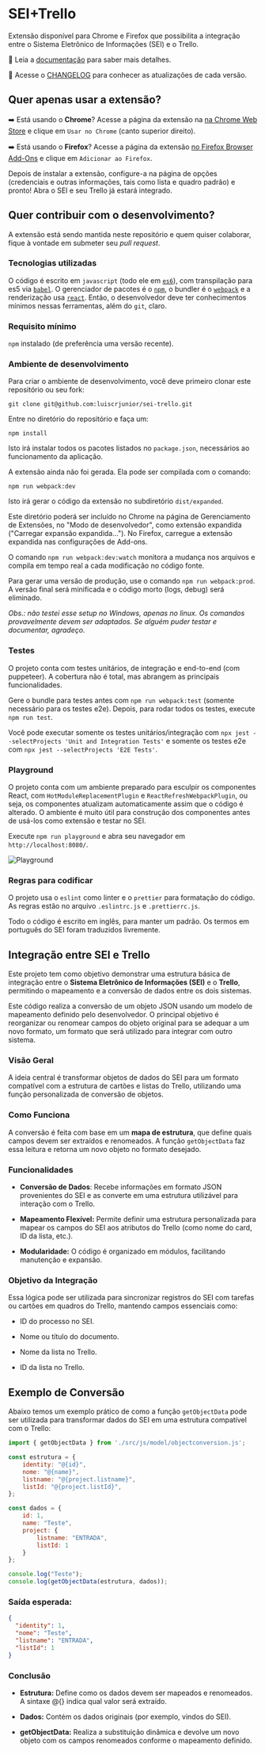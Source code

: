 # SEI+Trello

Extensão disponível para Chrome e Firefox que possibilita a integração entre o Sistema Eletrônico de Informações (SEI) e o Trello.

:blue_book: Leia a [documentação](https://luiscrjunior.github.io/sei-trello/) para saber mais detalhes.

:pencil: Acesse o [CHANGELOG](CHANGELOG.md) para conhecer as atualizações de cada versão.

## Quer apenas usar a extensão?

:arrow_right: Está usando o **Chrome**? Acesse a página da extensão na [na Chrome Web Store](https://chrome.google.com/webstore/detail/sei%2Btrello/dnjlkohajpocckjiddppmfhkpfdbkecl?hl=pt-BR) e clique em `Usar no Chrome` (canto superior direito).

:arrow_right: Está usando o **Firefox**? Acesse a página da extensão [no Firefox Browser Add-Ons](https://addons.mozilla.org/pt-BR/firefox/addon/sei-trello/) e clique em `Adicionar ao Firefox`.

Depois de instalar a extensão, configure-a na página de opções (credenciais e outras informações, tais como lista e quadro padrão) e pronto! Abra o SEI e seu Trello já estará integrado.

## Quer contribuir com o desenvolvimento?

A extensão está sendo mantida neste repositório e quem quiser colaborar, fique à vontade em submeter seu _pull request_.

### Tecnologias utilizadas

O código é escrito em `javascript` (todo ele em [`es6`](http://www.ecma-international.org/ecma-262/6.0/)), com transpilação para es5 via [`babel`](https://babeljs.io/). O gerenciador de pacotes é o [`npm`](https://www.npmjs.com/), o bundler é o [`webpack`](https://webpack.js.org/) e a renderização usa [`react`](https://reactjs.org/). Então, o desenvolvedor deve ter conhecimentos mínimos nessas ferramentas, além do `git`, claro.

### Requisito mínimo

`npm` instalado (de preferência uma versão recente).

### Ambiente de desenvolvimento

Para criar o ambiente de desenvolvimento, você deve primeiro clonar este repositório ou seu fork:

```
git clone git@github.com:luiscrjunior/sei-trello.git
```

Entre no diretório do repositório e faça um:

```
npm install
```

Isto irá instalar todos os pacotes listados no `package.json`, necessários ao funcionamento da aplicação.

A extensão ainda não foi gerada. Ela pode ser compilada com o comando:

```
npm run webpack:dev
```

Isto irá gerar o código da extensão no subdiretório `dist/expanded`.

Este diretório poderá ser incluído no Chrome na página de Gerenciamento de Extensões, no "Modo de desenvolvedor", como extensão expandida ("Carregar expansão expandida..."). No Firefox, carregue a extensão expandida nas configurações de Add-ons.

O comando `npm run webpack:dev:watch` monitora a mudança nos arquivos e compila em tempo real a cada modificação no código fonte.

Para gerar uma versão de produção, use o comando `npm run webpack:prod`. A versão final será minificada e o código morto (logs, debug) será eliminado.

_Obs.: não testei esse setup no Windows, apenas no linux. Os comandos provavelmente devem ser adaptados. Se alguém puder testar e documentar, agradeço._

### Testes

O projeto conta com testes unitários, de integração e end-to-end (com puppeteer). A cobertura não é total, mas abrangem as principais funcionalidades.

Gere o bundle para testes antes com `npm run webpack:test` (somente necessário para os testes e2e). Depois, para rodar todos os testes, execute `npm run test`.

Você pode executar somente os testes unitários/integração com `npx jest --selectProjects 'Unit and Integration Tests'` e somente os testes e2e com `npx jest --selectProjects 'E2E Tests'`.

### Playground

O projeto conta com um ambiente preparado para esculpir os componentes React, com `HotModuleReplacementPlugin` e `ReactRefreshWebpackPlugin`, ou seja, os componentes atualizam automaticamente assim que o código é alterado. O ambiente é muito útil para construção dos componentes antes de usá-los como extensão e testar no SEI.

Execute `npm run playground` e abra seu navegador em `http://localhost:8080/`.

![Playground](/docs/images/playground.png)

### Regras para codificar

O projeto usa o `eslint` como linter e o `prettier` para formatação do código. As regras estão no arquivo `.eslintrc.js` e `.prettierrc.js`.

Todo o código é escrito em inglês, para manter um padrão. Os termos em português do SEI foram traduzidos livremente.

## Integração entre SEI e Trello

Este projeto tem como objetivo demonstrar uma estrutura básica de integração entre o **Sistema Eletrônico de Informações (SEI)** e o **Trello**, permitindo o mapeamento e a conversão de dados entre os dois sistemas.

Este código realiza a conversão de um objeto JSON usando um modelo de mapeamento definido pelo desenvolvedor. O principal objetivo é reorganizar ou renomear campos do objeto original para se adequar a um novo formato, um formato que será utilizado para integrar com outro sistema. 

### Visão Geral 

A ideia central é transformar objetos de dados do SEI para um formato compatível com a estrutura de cartões e listas do Trello, utilizando uma função personalizada de conversão de objetos.  

### Como Funciona
 
A conversão é feita com base em um **mapa de estrutura**, que define quais campos devem ser extraídos e renomeados. A função `getObjectData` faz essa leitura e retorna um novo objeto no formato desejado. 

### Funcionalidades 

- **Conversão de Dados**: Recebe informações em formato JSON provenientes do SEI e as converte em uma estrutura utilizável para interação com o Trello. 

- **Mapeamento Flexível:** Permite definir uma estrutura personalizada para mapear os campos do SEI aos atributos do Trello (como nome do card, ID da lista, etc.).

- **Modularidade:** O código é organizado em módulos, facilitando manutenção e expansão.

### Objetivo da Integração

Essa lógica pode ser utilizada para sincronizar registros do SEI com tarefas ou cartões em quadros do Trello, mantendo campos essenciais como:

- ID do processo no SEI.

- Nome ou título do documento. 

- Nome da lista no Trello.

- ID da lista no Trello.

## Exemplo de Conversão

Abaixo temos um exemplo prático de como a função `getObjectData` pode ser utilizada para transformar dados do SEI em uma estrutura compatível com o Trello:

```js
import { getObjectData } from './src/js/model/objectconversion.js';

const estrutura = {
    identity: "@{id}",
    nome: "@{name}",
    listname: "@{project.listname}",
    listId: "@{project.listId}",
};

const dados = {
    id: 1,
    name: "Teste",
    project: {
        listname: "ENTRADA",
        listId: 1
    }
};

console.log("Teste");
console.log(getObjectData(estrutura, dados));
```
### Saída esperada: 
``` json
{
  "identity": 1,
  "nome": "Teste",
  "listname": "ENTRADA",
  "listId": 1
}
```
### Conclusão  
- **Estrutura:** Define como os dados devem ser mapeados e renomeados. A sintaxe @{} indica qual valor será extraído.

- **Dados:** Contém os dados originais (por exemplo, vindos do SEI).

- **getObjectData:** Realiza a substituição dinâmica e devolve um novo objeto com os campos renomeados conforme o mapeamento definido. 